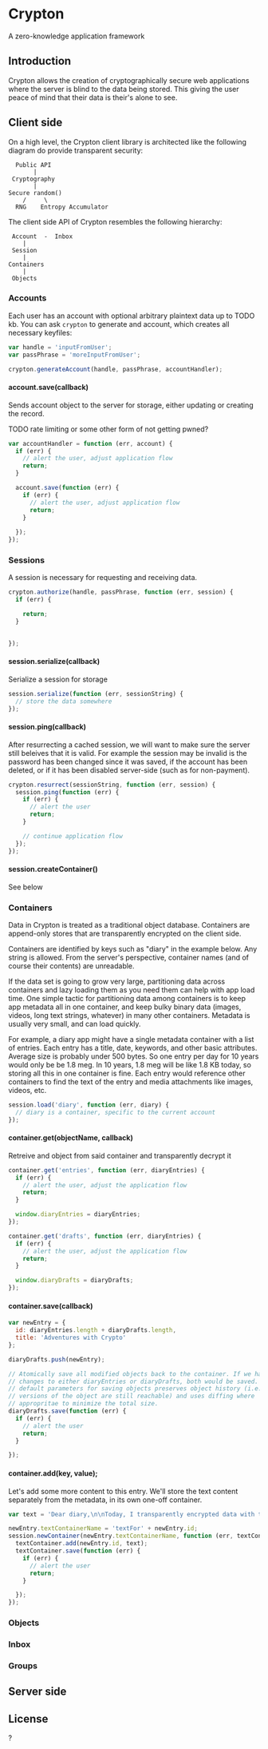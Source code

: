 # Crypton

A zero-knowledge application framework

## Introduction

Crypton allows the creation of cryptographically secure web applications where the server is blind to the data being stored. This giving the user peace of mind that their data is their's alone to see.

## Client side

On a high level, the Crypton client library is architected like the following diagram do provide transparent security:

````
  Public API
       |
 Cryptography
       |
Secure random()
    /     \
  RNG    Entropy Accumulator
````

The client side API of Crypton resembles the following hierarchy:

````
 Account  -  Inbox
    |
 Session
    |
Containers
    |
 Objects
````

### Accounts

Each user has an account with optional arbitrary plaintext data up to TODO kb. You can ask `crypton` to generate and account, which creates all necessary keyfiles:

````javascript
var handle = 'inputFromUser';
var passPhrase = 'moreInputFromUser';

crypton.generateAccount(handle, passPhrase, accountHandler);
````

#### account.save(callback)

Sends account object to the server for storage, either updating or creating the record.

TODO rate limiting or some other form of not getting pwned?

````javascript
var accountHandler = function (err, account) {
  if (err) {
    // alert the user, adjust application flow
    return;
  }

  account.save(function (err) {
    if (err) {
      // alert the user, adjust application flow
      return;
    }
  
  });
});
````

### Sessions

A session is necessary for requesting and receiving data.

````javascript
crypton.authorize(handle, passPhrase, function (err, session) {
  if (err) {

    return;
  }

  
});
````

#### session.serialize(callback)

Serialize a session for storage

````javascript
session.serialize(function (err, sessionString) {
  // store the data somewhere
});
````

#### session.ping(callback)

After resurrecting a cached session, we will want to make sure the server still beleives that it is valid. For example the session may be invalid is the password has been changed since it was saved, if the account has been deleted, or if it has been disabled server-side (such as for non-payment).

````javascript
crypton.resurrect(sessionString, function (err, session) {
  session.ping(function (err) {
    if (err) {
      // alert the user
      return;
    }

    // continue application flow
  });
});
````

#### session.createContainer()

See below

### Containers

Data in Crypton is treated as a traditional object database. Containers are append-only stores that are transparently encrypted on the client side.

Containers are identified by keys such as "diary" in the example below. Any string is allowed. From the server's perspective, container names (and of course their contents) are unreadable.

If the data set is going to grow very large, partitioning data across containers and lazy loading them as you need them can help with app load time. One simple tactic for partitioning data among containers is to keep app metadata all in one container, and keep bulky binary data (images, videos, long text strings, whatever) in many other containers. Metadata is usually very small, and can load quickly.

For example, a diary app might have a single metadata container with a list of entries. Each entry has a title, date, keywords, and other basic attributes. Average size is probably under 500 bytes. So one entry per day for 10 years would only be be 1.8 meg. In 10 years, 1.8 meg will be like 1.8 KB today, so storing all this in one container is fine. Each entry would reference other containers to find the text of the entry and media attachments like images, videos, etc.

````javascript
session.load('diary', function (err, diary) {
  // diary is a container, specific to the current account
});
````

#### container.get(objectName, callback)

Retreive and object from said container and transparently decrypt it

````javascript
container.get('entries', function (err, diaryEntries) {
  if (err) {
    // alert the user, adjust the application flow
    return;
  }

  window.diaryEntries = diaryEntries;
});

container.get('drafts', function (err, diaryEntries) {
  if (err) {
    // alert the user, adjust the application flow
    return;
  }

  window.diaryDrafts = diaryDrafts;
});
````

#### container.save(callback)

````javascript
var newEntry = {
  id: diaryEntries.length + diaryDrafts.length,
  title: 'Adventures with Crypto'
};

diaryDrafts.push(newEntry);

// Atomically save all modified objects back to the container. If we had made
// changes to either diaryEntries or diaryDrafts, both would be saved. The
// default parameters for saving objects preserves object history (i.e. previous
// versions of the object are still reachable) and uses diffing where
// appropritae to minimize the total size. 
diaryDrafts.save(function (err) {
  if (err) {
    // alert the user
    return;
  }

});
````

#### container.add(key, value);

Let's add some more content to this entry. We'll store the text content separately from the metadata, in its own one-off container.

````javascript
var text = 'Dear diary,\n\nToday, I transparently encrypted data with the RSA algorithm and it was dreamy.';

newEntry.textContainerName = 'textFor' + newEntry.id;
session.newContainer(newEntry.textContainerName, function (err, textContainer) {
  textContainer.add(newEntry.id, text);
  textContainer.save(function (err) {
    if (err) {
      // alert the user
      return;
    }

  });
});
````

### Objects

### Inbox

### Groups

## Server side

## License

?
